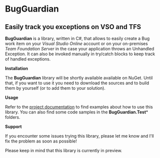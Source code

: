 # BugGuardian

Easily track you exceptions on VSO and TFS
------------------------------------------
**BugGuardian** is a library, written in C#, that allows to easily create a Bug work item on your *Visual Studio Online* account or on your on-premises *Team Foundation Server* in the case your application throws an Unhandled Exception.
It can also be invoked manually in try/catch blocks to keep track of handled exceptions.


**Installation**

The **BugGuardian** library will be shortly available available on NuGet.
Until that, if you want to use it you need to download the sources and to build them by yourself (or to add them to your solution).   
    
    
**Usage**

Refer to the [project documentation](https://github.com/n3wt0n/BugGuardian/wiki/Home) to find examples about how to use this library. You can also find some code samples in the **BugGuardian.Test*** folders.


**Support**

If you encounter some issues trying this library, please let me know and I'll fix the problem as soon as possible!

Please keep in mind that this library is currently in preview.
